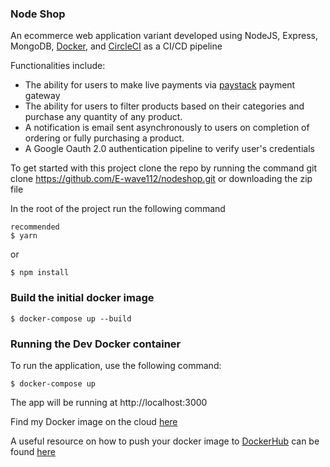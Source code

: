 ### Node Shop

An ecommerce web application variant developed using NodeJS, Express, MongoDB, [Docker](https://docs.docker.com/), and [CircleCI](https://circleci.com/) as a CI/CD pipeline

Functionalities include:

- The ability for users to make live payments via [paystack](https://paystack.com/) payment gateway
- The ability for users to filter products based on their categories and purchase any quantity of any product.
- A notification is email sent asynchronously to users on completion of ordering or fully purchasing a product.
- A Google Oauth 2.0 authentication pipeline to verify user's credentials

To get started with this project clone the repo by running the command git clone https://github.com/E-wave112/nodeshop.git or downloading the zip file

In the root of the project run the following command

```
recommended
$ yarn
```

or

```
$ npm install
```

### Build the initial docker image

```
$ docker-compose up --build
```

### Running the Dev Docker container

To run the application, use the following command:

```
$ docker-compose up
```

The app will be running at http://localhost:3000

Find my Docker image on the cloud [here](https://hub.docker.com/repository/docker/ewave112/fastcontainer)

A useful resource on how to push your docker image to [DockerHub](https://hub.docker.com) can be found [here](https://ropenscilabs.github.io/r-docker-tutorial/04-Dockerhub.html)
